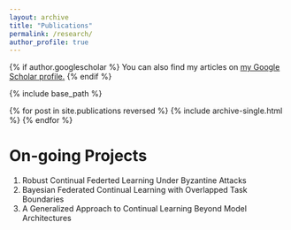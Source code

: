 ```yaml
---
layout: archive
title: "Publications"
permalink: /research/
author_profile: true
---
```


{% if author.googlescholar %}
  You can also find my articles on <u><a href="{{author.googlescholar}}">my Google Scholar profile</a>.</u>
{% endif %}

{% include base_path %}

{% for post in site.publications reversed %}
  {% include archive-single.html %}
{% endfor %}


# On-going Projects
1. Robust Continual Federted Learning Under Byzantine Attacks
2. Bayesian Federated Continual Learning with Overlapped Task Boundaries
3. A Generalized Approach to Continual Learning Beyond Model Architectures
<!-- 3. Continual Learning Beyond Model Architecture: A Generalization Approach  -->
